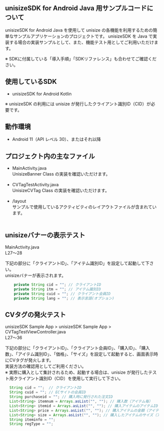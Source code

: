 ## unisizeSDK for Android Java 用サンプルコードについて
unisizeSDK for Android Java を使用して unisize の各機能を利用するための簡単なサンプルアプリケーションのプロジェクトです。
unisizeSDK を Java で実装する場合の実装サンプルとして、また、機能テスト用としてご利用いただけます。  
  
※ SDKに付属している「導入手順」「SDKリファレンス」も合わせてご確認ください。  

## 使用しているSDK
* unisizeSDK for Android Kotlin  

※ unisizeSDK の利用には unisize が発行したクライアント識別ID（CID）が必要です。

## 動作環境
* Android 11（API レベル 30）、またはそれ以降

## プロジェクト内の主なファイル
* MainActivity.java  
  UnisizeBanner Class の実装を確認いただけます。<br><br>
* CVTagTestActivity.java  
  UnisizeCVTag Class の実装を確認いただけます。 <br><br>   
* /layout  
  サンプルで使用しているアクティビティのレイアウトファイルが含まれています。 <br><br> 

## unisizeバナーの表示テスト

MainActivity.java  
L27〜28  
  
下記の部分に「クライアントID」、「アイテム識別ID」を設定して起動して下さい。  
unisizeバナーが表示されます。  

```java
    private String cid = ""; // クライアントID
    private String itm = ""; // アイテム識別ID
    private String cuid = ""; // クライアント会員ID
    private String lang = ""; // 表示言語(オプション)
```

## CVタグの発火テスト
unisizeSDK Sample App > unisizeSDK Sample App > CVTagTestViewController.java  
L27〜36

下記の部分に「クライアントID」、「クライアント会員ID」、「購入ID」、「購入数」、「アイテム識別ID」、「価格」、「サイズ」を設定して起動すると、画面表示時にCVタグが発火します。  
実装方法の確認用としてご利用ください。  
※ 実際に購入として集計されるため、起動する場合は、unisize が発行したテスト用クライアント識別ID（CID）を使用して実行して下さい。  
  
```java
  String cid = "";  // クライアントID
  String cuid = ""; // ECサイトの会員ID
  String purchaseid = ""; // 購入時に発行された注文ID
  List<String> itemnum = Arrays.asList("", ""); // 購入数（アイテム毎）
  List<String> itemid = Arrays.asList("", ""); // 購入アイテムのアイテムID
  List<String> price = Arrays.asList("", ""); // 購入アイテムの金額（アイテム毎）
  List<String> size = Arrays.asList("", ""); // 購入したアイテムのサイズ（アイテム毎）
  String iteminfo = "";
  String regType = "";
```
